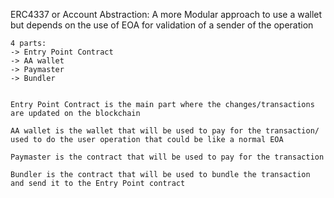 ERC4337 or Account Abstraction:
    A more Modular approach to use a wallet but depends on the use of EOA for validation of a sender of the operation 

    4 parts: 
    -> Entry Point Contract 
    -> AA wallet 
    -> Paymaster 
    -> Bundler 


    Entry Point Contract is the main part where the changes/transactions are updated on the blockchain 

    AA wallet is the wallet that will be used to pay for the transaction/ used to do the user operation that could be like a normal EOA 

    Paymaster is the contract that will be used to pay for the transaction
    
    Bundler is the contract that will be used to bundle the transaction and send it to the Entry Point contract
